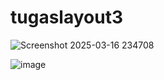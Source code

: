 # tugaslayout3

![Screenshot 2025-03-16 234708](https://github.com/user-attachments/assets/7c411020-cf93-4db1-a4b5-c5a1f4b0f203)

![image](https://github.com/user-attachments/assets/286cb763-8b03-4616-8a6c-bdb2443701c7)
